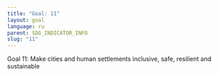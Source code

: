 ```yaml
---
title: "Goal: 11"
layout: goal
language: ru
parent: SDG_INDICATOR_INFO
slug: "11"
---
```

Goal 11: Make cities and human settlements inclusive, safe, resilient and sustainable